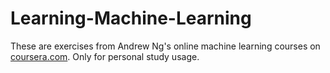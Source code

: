 # Learning-Machine-Learning

These are exercises from Andrew Ng's online machine learning courses on [coursera.com](https://www.coursera.org/learn/machine-learning/home/welcome). Only for personal study usage.
